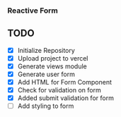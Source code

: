 ### Reactive Form

## TODO

- [x] Initialize Repository
- [x] Upload project to vercel
- [x] Generate views module
- [x] Generate user form
- [x] Add HTML for Form Component
- [x] Check for validation on form
- [x] Added submit validation for form
- [ ] Add styling to form
